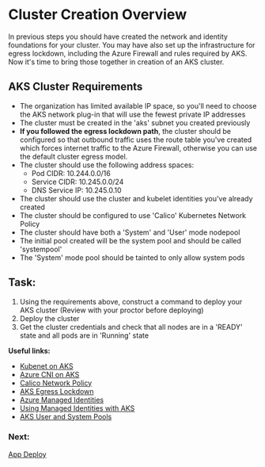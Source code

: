 # Cluster Creation Overview

In previous steps you should have created the network and identity foundations for your cluster. You may have also set up the infrastructure for egress lockdown, including the Azure Firewall and rules required by AKS. Now it's time to bring those together in creation of an AKS cluster.

## AKS Cluster Requirements

* The organization has limited available IP space, so you'll need to choose the AKS network plug-in that will use the fewest private IP addresses
* The cluster must be created in the 'aks' subnet you created previously
* **If you followed the egress lockdown path**, the cluster should be configured so that outbound traffic uses the route table you've created which forces internet traffic to the Azure Firewall, otherwise you can use the default cluster egress model.
* The cluster should use the following address spaces:
    * Pod CIDR: 10.244.0.0/16
    * Service CIDR: 10.245.0.0/24
    * DNS Service IP: 10.245.0.10
* The cluster should use the cluster and kubelet identities you've already created
* The cluster should be configured to use 'Calico' Kubernetes Network Policy
* The cluster should have both a 'System' and 'User' mode nodepool
* The initial pool created will be the system pool and should be called 'systempool'
* The 'System' mode pool should be tainted to only allow system pods

## Task:

1. Using the requirements above, construct a command to deploy your AKS cluster (Review with your proctor before deploying)
2. Deploy the cluster
3. Get the cluster credentials and check that all nodes are in a 'READY' state and all pods are in 'Running' state

**Useful links:**

* [Kubenet on AKS](https://docs.microsoft.com/en-us/azure/aks/configure-kubenet)
* [Azure CNI on AKS](https://docs.microsoft.com/en-us/azure/aks/configure-azure-cni)
* [Calico Network Policy](https://docs.microsoft.com/en-us/azure/aks/use-network-policies#create-an-aks-cluster-for-calico-network-policies)
* [AKS Egress Lockdown](https://docs.microsoft.com/en-us/azure/aks/limit-egress-traffic)
* [Azure Managed Identities](https://docs.microsoft.com/en-us/azure/active-directory/managed-identities-azure-resources/overview)
* [Using Managed Identities with AKS](https://docs.microsoft.com/en-us/azure/aks/use-managed-identity)
* [AKS User and System Pools](https://docs.microsoft.com/en-us/azure/aks/use-system-pools?tabs=azure-cli)

### Next:

[App Deploy](app-deployment.md)